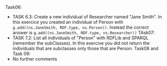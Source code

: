 Task06:
* TASK 6.3: Create a new individual of Researcher named "Jane Smith". In this exercice you created an individual of Person with `g.add((ns.JaneSmith, RDF.type, ns.Person))`. Instead the correct answer is `g.add((ns.JaneSmith, RDF.type, ns.Researcher))`
TAsk07:
* TASK 7.2: List all individuals of "Person" with RDFLib and SPARQL (remember the subClasses). In this exercive you did not return the individuals that are subclasses only those that are Person.
Task08 and Task 09:
* No further comments